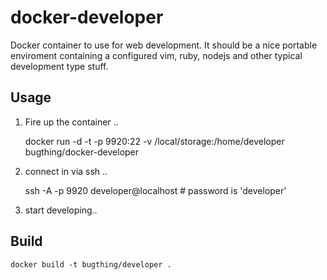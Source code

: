 docker-developer
================

Docker container to use for web development. It should be a nice portable enviroment
containing a configured vim, ruby, nodejs and other typical development type stuff.

## Usage

1. Fire up the container .. 

    docker run -d -t -p 9920:22 -v /local/storage:/home/developer bugthing/docker-developer

2. connect in via ssh ..

    ssh -A -p 9920 developer@localhost  # password is 'developer'

3. start developing..


## Build

    docker build -t bugthing/developer .
